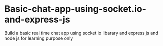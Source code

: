 # Basic-chat-app-using-socket.io-and-express-js
 Build  a basic  real time chat app using  socket io libarary and express js and node js   for learning purpose only 
